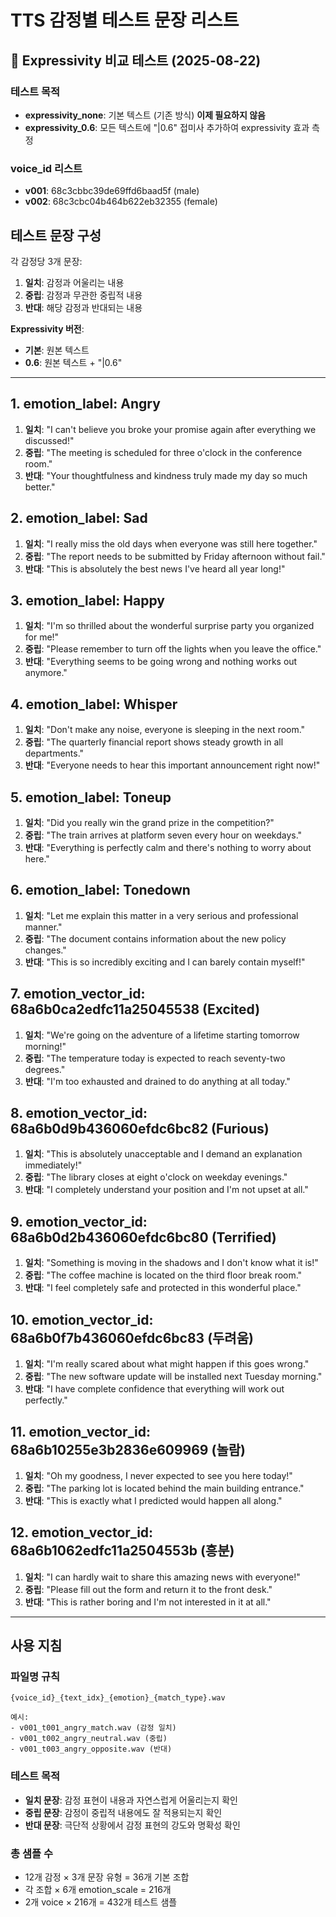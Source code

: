 
# TTS 감정별 테스트 문장 리스트

## 🎯 Expressivity 비교 테스트 (2025-08-22)

### 테스트 목적
- **expressivity_none**: 기본 텍스트 (기존 방식) **이제 필요하지 않음**
- **expressivity_0.6**: 모든 텍스트에 "|0.6" 접미사 추가하여 expressivity 효과 측정

### voice_id 리스트
- **v001**: 68c3cbbc39de69ffd6baad5f (male)
- **v002**: 68c3cbc04b464b622eb32355 (female)

## 테스트 문장 구성
각 감정당 3개 문장:
1. **일치**: 감정과 어울리는 내용
2. **중립**: 감정과 무관한 중립적 내용
3. **반대**: 해당 감정과 반대되는 내용

**Expressivity 버전**:
- **기본**: 원본 텍스트
- **0.6**: 원본 텍스트 + "|0.6"

---

## 1. emotion_label: Angry
1. **일치**: "I can't believe you broke your promise again after everything we discussed!"
2. **중립**: "The meeting is scheduled for three o'clock in the conference room."
3. **반대**: "Your thoughtfulness and kindness truly made my day so much better."

## 2. emotion_label: Sad
1. **일치**: "I really miss the old days when everyone was still here together."
2. **중립**: "The report needs to be submitted by Friday afternoon without fail."
3. **반대**: "This is absolutely the best news I've heard all year long!"

## 3. emotion_label: Happy
1. **일치**: "I'm so thrilled about the wonderful surprise party you organized for me!"
2. **중립**: "Please remember to turn off the lights when you leave the office."
3. **반대**: "Everything seems to be going wrong and nothing works out anymore."

## 4. emotion_label: Whisper
1. **일치**: "Don't make any noise, everyone is sleeping in the next room."
2. **중립**: "The quarterly financial report shows steady growth in all departments."
3. **반대**: "Everyone needs to hear this important announcement right now!"

## 5. emotion_label: Toneup
1. **일치**: "Did you really win the grand prize in the competition?"
2. **중립**: "The train arrives at platform seven every hour on weekdays."
3. **반대**: "Everything is perfectly calm and there's nothing to worry about here."

## 6. emotion_label: Tonedown
1. **일치**: "Let me explain this matter in a very serious and professional manner."
2. **중립**: "The document contains information about the new policy changes."
3. **반대**: "This is so incredibly exciting and I can barely contain myself!"

## 7. emotion_vector_id: 68a6b0ca2edfc11a25045538 (Excited)
1. **일치**: "We're going on the adventure of a lifetime starting tomorrow morning!"
2. **중립**: "The temperature today is expected to reach seventy-two degrees."
3. **반대**: "I'm too exhausted and drained to do anything at all today."

## 8. emotion_vector_id: 68a6b0d9b436060efdc6bc82 (Furious)
1. **일치**: "This is absolutely unacceptable and I demand an explanation immediately!"
2. **중립**: "The library closes at eight o'clock on weekday evenings."
3. **반대**: "I completely understand your position and I'm not upset at all."

## 9. emotion_vector_id: 68a6b0d2b436060efdc6bc80 (Terrified)
1. **일치**: "Something is moving in the shadows and I don't know what it is!"
2. **중립**: "The coffee machine is located on the third floor break room."
3. **반대**: "I feel completely safe and protected in this wonderful place."

## 10. emotion_vector_id: 68a6b0f7b436060efdc6bc83 (두려움)
1. **일치**: "I'm really scared about what might happen if this goes wrong."
2. **중립**: "The new software update will be installed next Tuesday morning."
3. **반대**: "I have complete confidence that everything will work out perfectly."

## 11. emotion_vector_id: 68a6b10255e3b2836e609969 (놀람)
1. **일치**: "Oh my goodness, I never expected to see you here today!"
2. **중립**: "The parking lot is located behind the main building entrance."
3. **반대**: "This is exactly what I predicted would happen all along."

## 12. emotion_vector_id: 68a6b1062edfc11a2504553b (흥분)
1. **일치**: "I can hardly wait to share this amazing news with everyone!"
2. **중립**: "Please fill out the form and return it to the front desk."
3. **반대**: "This is rather boring and I'm not interested in it at all."

---

## 사용 지침

### 파일명 규칙
```
{voice_id}_{text_idx}_{emotion}_{match_type}.wav

예시:
- v001_t001_angry_match.wav (감정 일치)
- v001_t002_angry_neutral.wav (중립)
- v001_t003_angry_opposite.wav (반대)
```

### 테스트 목적
- **일치 문장**: 감정 표현이 내용과 자연스럽게 어울리는지 확인
- **중립 문장**: 감정이 중립적 내용에도 잘 적용되는지 확인
- **반대 문장**: 극단적 상황에서 감정 표현의 강도와 명확성 확인

### 총 샘플 수
- 12개 감정 × 3개 문장 유형 = 36개 기본 조합
- 각 조합 × 6개 emotion_scale = 216개
- 2개 voice × 216개 = 432개 테스트 샘플